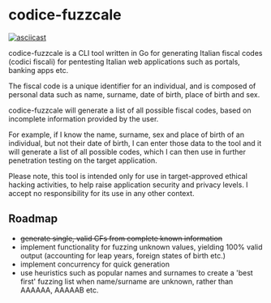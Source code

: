
# codice-fuzzcale

[![asciicast](https://asciinema.org/a/428249.svg)](https://asciinema.org/a/428249)

codice-fuzzcale is a CLI tool written in Go for generating Italian fiscal codes (codici fiscali) for pentesting Italian web applications such as portals, banking apps etc. 

The fiscal code is a unique identifier for an individual, and is composed of personal data such as name, surname, date of birth, place of birth and sex. 

codice-fuzzcale will generate a list of all possible fiscal codes, based on incomplete information provided by the user. 

For example, if I know the name, surname, sex and place of birth of an individual, but not their date of birth, I can enter those data to the tool and it will generate a list of all possible codes, which I can then use in further penetration testing on the target application. 

Please note, this tool is intended only for use in target-approved ethical hacking activities, to help raise application security and privacy levels. I accept no responsibility for its use in any other context.

## Roadmap
- <s>generate single, valid CFs from complete known information</s>
- implement functionality for fuzzing unknown values, yielding 100% valid output (accounting for leap years, foreign states of birth etc.)
- implement concurrency for quick generation
- use heuristics such as popular names and surnames to create a 'best first' fuzzing list when name/surname are unknown, rather than AAAAAA, AAAAAB etc. 
